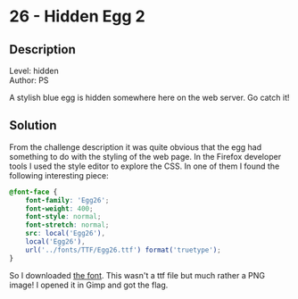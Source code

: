 # 26 - Hidden Egg 2

## Description

Level: hidden<br/>
Author: PS

A stylish blue egg is hidden somewhere here on the web server. Go catch it!

## Solution

From the challenge description it was quite obvious that the egg had something to do with the styling of the web page.
In the Firefox developer tools I used the style editor to explore the CSS. In one of them I found the following
interesting piece:

```css
@font-face {
    font-family: 'Egg26';
    font-weight: 400;
    font-style: normal;
    font-stretch: normal;
    src: local('Egg26'),
    local('Egg26'),
    url('../fonts/TTF/Egg26.ttf') format('truetype');
}
```

So I downloaded [the font](Egg26.ttf). This wasn't a ttf file but much rather a PNG image! I opened it in Gimp and got
the flag.
